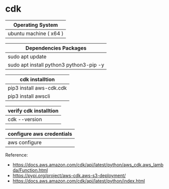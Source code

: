 # cdk

| Operating System |
| --------------- |
| ubuntu machine ( x64 ) |
        
| Dependencies Packages |
| --------------- |
| sudo apt update |
| sudo apt install python3 python3-pip -y |


| cdk installtion |
| --------------- |
| pip3 install aws-cdk.cdk |
| pip3 install awscli |

| verify cdk installtion |
| --------------- |
| cdk --version |

| configure aws credentials |
| --------------- |
| aws configure |



Reference: 

- https://docs.aws.amazon.com/cdk/api/latest/python/aws_cdk.aws_lambda/Function.html
- https://pypi.org/project/aws-cdk.aws-s3-deployment/
- https://docs.aws.amazon.com/cdk/api/latest/python/index.html
